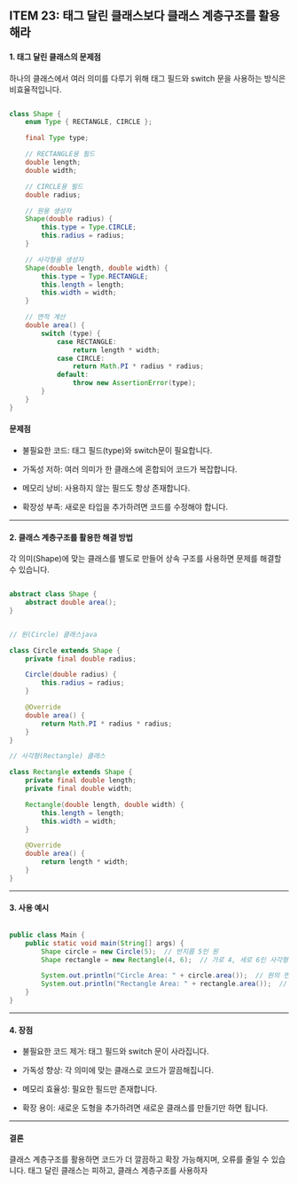 ## ITEM 23: 태그 달린 클래스보다 클래스 계층구조를 활용해라

#### 1. 태그 달린 클래스의 문제점

하나의 클래스에서 여러 의미를 다루기 위해 태그 필드와 switch 문을 사용하는 방식은 비효율적입니다.

```java

class Shape {
    enum Type { RECTANGLE, CIRCLE };

    final Type type;

    // RECTANGLE용 필드
    double length;
    double width;

    // CIRCLE용 필드
    double radius;

    // 원용 생성자
    Shape(double radius) {
        this.type = Type.CIRCLE;
        this.radius = radius;
    }

    // 사각형용 생성자
    Shape(double length, double width) {
        this.type = Type.RECTANGLE;
        this.length = length;
        this.width = width;
    }

    // 면적 계산
    double area() {
        switch (type) {
            case RECTANGLE:
                return length * width;
            case CIRCLE:
                return Math.PI * radius * radius;
            default:
                throw new AssertionError(type);
        }
    }
}

```

#### 문제점

- 불필요한 코드: 태그 필드(type)와 switch문이 필요합니다.

- 가독성 저하: 여러 의미가 한 클래스에 혼합되어 코드가 복잡합니다.

- 메모리 낭비: 사용하지 않는 필드도 항상 존재합니다.

- 확장성 부족: 새로운 타입을 추가하려면 코드를 수정해야 합니다.

---

#### 2. 클래스 계층구조를 활용한 해결 방법

각 의미(Shape)에 맞는 클래스를 별도로 만들어 상속 구조를 사용하면 문제를 해결할 수 있습니다.

```java

abstract class Shape {
    abstract double area();
}


// 원(Circle) 클래스java

class Circle extends Shape {
    private final double radius;

    Circle(double radius) {
        this.radius = radius;
    }

    @Override
    double area() {
        return Math.PI * radius * radius;
    }
}

// 사각형(Rectangle) 클래스

class Rectangle extends Shape {
    private final double length;
    private final double width;

    Rectangle(double length, double width) {
        this.length = length;
        this.width = width;
    }

    @Override
    double area() {
        return length * width;
    }
}

```

---

#### 3. 사용 예시

```java

public class Main {
    public static void main(String[] args) {
        Shape circle = new Circle(5);  // 반지름 5인 원
        Shape rectangle = new Rectangle(4, 6);  // 가로 4, 세로 6인 사각형

        System.out.println("Circle Area: " + circle.area());  // 원의 면적
        System.out.println("Rectangle Area: " + rectangle.area());  // 사각형의 면적
    }
}

```

---

#### 4. 장점

- 불필요한 코드 제거: 태그 필드와 switch 문이 사라집니다.

- 가독성 향상: 각 의미에 맞는 클래스로 코드가 깔끔해집니다.

- 메모리 효율성: 필요한 필드만 존재합니다.

- 확장 용이: 새로운 도형을 추가하려면 새로운 클래스를 만들기만 하면 됩니다.

---

#### 결론

클래스 계층구조를 활용하면 코드가 더 깔끔하고 확장 가능해지며, 오류를 줄일 수 있습니다.
태그 달린 클래스는 피하고, 클래스 계층구조를 사용하자
